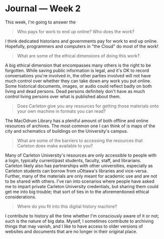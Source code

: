 # Journal — Week 2

This week, I'm going to answer the

> Who pays for work to end up online? Who does the work?

I think dedicated historians and governments pay for work to end up online. Hopefully, programmers and computers in "the Cloud" do most of the work!

> What are some of the ethical dimensions of doing this work?

A big ethical dimension that encompasses many others is the right to be forgotten. While saving public information is legal, and it's OK to record conversations you're involved in, the other parties involved will not have much control over whether they can take down any work you put online. Some historical documents, images, or audio could reflect badly on both living and dead persons. Dead persons definitely don't have as much control living persons over what is published about them.

> Does Carleton give you any resources for getting those materials onto your own machine in formats you can read?

The MacOdrum Library has a pleniful amount of both offline and online resources of archives. The most common one I can think of is maps of the city and schematics of buildings on the University's campus.

> What are some of the barriers to accessing the resources that Carleton does make available to you?

Many of Carleton University's resources are only accessible to people with a login, typically current/past students, faculty, staff, and librarians. Carleton likely also has partnerships with other universities, especially as Carleton students can borrow from uOttawa's libraries and vice-versa. Further, many of the materials are only meant for academic use and are not to be shared with others. I've ran into scenarios where people have asked me to impart private Carleton University credentials, but sharing them could get me into big trouble; that sort of ties in to the aforementioned ethical considerations.

> Where do you fit into this digital history machine?

I contribute to history all the time whether I'm consciously aware of it or not; such is the nature of big data. Myself, I sometimes contribute to archiving things that may vanish, and I like to have access to older versions of websites and documents that are no longer in their original place.
